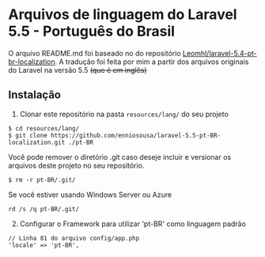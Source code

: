 # Arquivos de linguagem do Laravel 5.5 - Português do Brasil

O arquivo README.md foi baseado no do repositório [Leomhl/laravel-5.4-pt-br-localization](https://github.com/Leomhl/laravel-5.4-pt-br-localization). A tradução foi feita por mim a partir dos arquivos originais do Laravel na versão 5.5 <s>(que é em inglês)</s>

## Instalação

1. Clonar este repositório na pasta `resources/lang/` do seu projeto
  ```
  $ cd resources/lang/
  $ git clone https://github.com/enniosousa/laravel-5.5-pt-BR-localization.git ./pt-BR
  ```

  Você pode remover o diretório .git caso deseje incluir e versionar os arquivos deste projeto no seu repositório.

  ```
  $ rm -r pt-BR/.git/
  ```

  Se você estiver usando Windows Server ou Azure
  ```
  rd /s /q pt-BR/.git/
  ```

2. Configurar o Framework para utilizar 'pt-BR' como linguagem padrão
  ```
  // Linha 81 do arquivo config/app.php
  'locale' => 'pt-BR',
  ```

